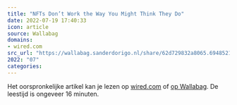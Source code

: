 ```yaml
---
title: "NFTs Don’t Work the Way You Might Think They Do"
date: 2022-07-19 17:40:33
icon: article
source: Wallabag
domains:
- wired.com
src_url: "https://wallabag.sanderdorigo.nl/share/62d729832a8065.69485210"
2022: "07"
categories:
---
```

Het oorspronkelijke artikel kan je lezen op [wired.com](https://www.wired.com/story/nfts-dont-work-the-way-you-think-they-do/) of [op Wallabag](https://wallabag.sanderdorigo.nl/share/62d729832a8065.69485210). De leestijd is ongeveer 16 minuten.
